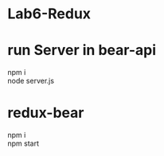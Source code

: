 # Lab6-Redux
# run Server in bear-api
npm i </br>
node server.js </br>
# redux-bear
npm i </br>
npm start </br>
